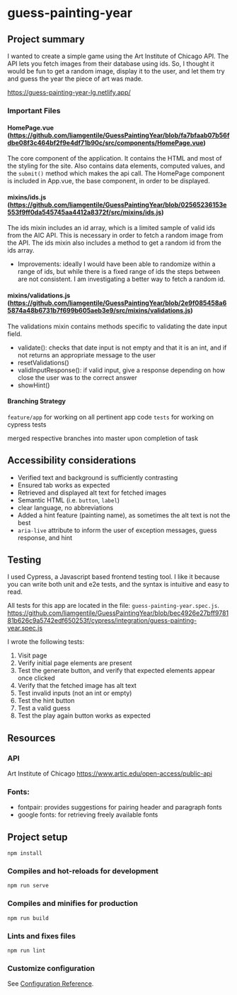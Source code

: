 # guess-painting-year

## Project summary 

I wanted to create a simple game using the Art Institute of Chicago API. The API lets you fetch images from their database using ids. So, I thought it would be fun to get a random image, display it to the user, and let them try and guess the year the piece of art was made. 

https://guess-painting-year-lg.netlify.app/

### Important Files

#### HomePage.vue (https://github.com/liamgentile/GuessPaintingYear/blob/fa7bfaab07b56fdbe08f3c464bf2f9e4df71b90c/src/components/HomePage.vue)

The core component of the application. It contains the HTML and most of the styling for the site. Also contains data elements, computed values, and the `submit()` method which makes the api call. The HomePage component is included in App.vue, the base component, in order to be displayed. 

#### mixins/ids.js (https://github.com/liamgentile/GuessPaintingYear/blob/02565236153e553f9ff0da545745aa4412a8372f/src/mixins/ids.js)

The ids mixin includes an id array, which is a limited sample of valid ids from the AIC API. This is necessary in order to fetch a random image from the API. The ids mixin also includes a method to get a random id from the ids array. 

- Improvements: ideally I would have been able to randomize within a range of ids, but while there is a fixed range of ids the steps between are not consistent. I am investigating a better way to fetch a random id. 

#### mixins/validations.js (https://github.com/liamgentile/GuessPaintingYear/blob/2e9f085458a65874a48b6731b7f699b605aeb3e9/src/mixins/validations.js)

The validations mixin contains methods specific to validating the date input field. 

- validate(): checks that date input is not empty and that it is an int, and if not returns an appropriate message to the user
- resetValidations()
- validInputResponse(): if valid input, give a response depending on how close the user was to the correct answer
- showHint()

#### Branching Strategy

`feature/app` for working on all pertinent app code
`tests` for working on cypress tests

merged respective branches into master upon completion of task

## Accessibility considerations

- Verified text and background is sufficiently contrasting
- Ensured tab works as expected
- Retrieved and displayed alt text for fetched images 
- Semantic HTML (i.e. `button`, `label`)
- clear language, no abbreviations
- Added a hint feature (painting name), as sometimes the alt text is not the best
- `aria-live` attribute to inform the user of exception messages, guess response, and hint 

## Testing

I used Cypress, a Javascript based frontend testing tool. I like it because you can write both unit and e2e tests, and the syntax is intuitive and easy to read. 

All tests for this app are located in the file: `guess-painting-year.spec.js`.
https://github.com/liamgentile/GuessPaintingYear/blob/bec4926e27bff978181b626c9a5742edf650253f/cypress/integration/guess-painting-year.spec.js

I wrote the following tests:
1. Visit page
2. Verify initial page elements are present
3. Test the generate button, and verify that expected elements appear once clicked
4. Verify that the fetched image has alt text
5. Test invalid inputs (not an int or empty)
6. Test the hint button
7. Test a valid guess
8. Test the play again button works as expected 



## Resources

### API

Art Institute of Chicago 
https://www.artic.edu/open-access/public-api

### Fonts: 
- fontpair: provides suggestions for pairing header and paragraph fonts
- google fonts: for retrieving freely available fonts 

## Project setup
```
npm install
```

### Compiles and hot-reloads for development
```
npm run serve
```

### Compiles and minifies for production
```
npm run build
```

### Lints and fixes files
```
npm run lint
```

### Customize configuration
See [Configuration Reference](https://cli.vuejs.org/config/).
